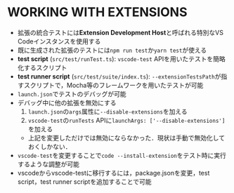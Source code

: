 # WORKING WITH EXTENSIONS
- 拡張の統合テストには**Extension Development Host**と呼ばれる特別なVS Codeインスタンスを使用する
- 既に生成された拡張のテストには`npm run test`か`yarn test`が使える
- **test script** (`src/test/runTest.ts`): `vscode-test` APIを用いたテストを簡略化するスクリプト
- **test runner script** (`src/test/suite/index.ts`): `--extensionTestsPath`が指すスクリプトで，Mocha等のフレームワークを用いたテストが可能
- `launch.json`でテストのデバッグが可能
- デバッグ中に他の拡張を無効にする
  1. `launch.json`の`args`属性に`--disable-extensions`を加える
  2. `vscode-test`の`runTests` APIに`launchArgs: ['--disable-extensions']`を加える
  - 上記を変更しただけでは無効にならなかった．現状は手動で無効化しておくしかない．
- `vscode-test`を変更することで`code --install-extension`をテスト時に実行するような調整が可能
- vscodeからvscode-testに移行するには，package.jsonを変更，test script，test runner scriptを追加することで可能
